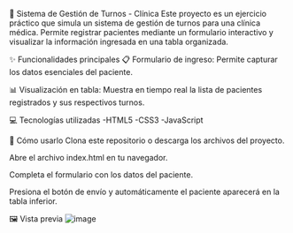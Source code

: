 🏥 Sistema de Gestión de Turnos - Clínica
Este proyecto es un ejercicio práctico que simula un sistema de gestión de turnos para una clínica médica. Permite registrar pacientes mediante un formulario interactivo y visualizar la información ingresada en una tabla organizada.

✨ Funcionalidades principales
📋 Formulario de ingreso: Permite capturar los datos esenciales del paciente.

📊 Visualización en tabla: Muestra en tiempo real la lista de pacientes registrados y sus respectivos turnos.


💻 Tecnologías utilizadas
-HTML5
-CSS3
-JavaScript

🚀 Cómo usarlo
Clona este repositorio o descarga los archivos del proyecto.

Abre el archivo index.html en tu navegador.

Completa el formulario con los datos del paciente.

Presiona el botón de envío y automáticamente el paciente aparecerá en la tabla inferior.

🖼️ Vista previa
![image](https://github.com/user-attachments/assets/d8e95d68-bcea-45e7-a032-e5b63eb99215)
